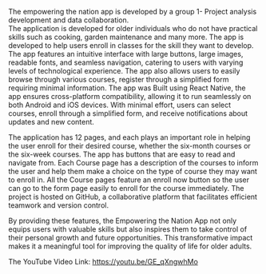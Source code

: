 The empowering the nation app is developed by a group 1- Project analysis development and data collaboration.  
The application is developed for older individuals who do not have practical skills such as cooking, garden maintenance and many more. 
The app is developed to help users enroll in classes for the skill they want to develop. The app features an intuitive interface 
with large buttons, large images, readable fonts, and seamless navigation, catering to users with varying levels of technological experience. 
The app also allows users to easily browse through various courses, register through a simplified form requiring minimal information. 
The app was Built using React Native, the app ensures cross-platform compatibility, allowing it to run seamlessly on both Android and iOS devices. 
With minimal effort, users can select courses, enroll through a simplified form, and receive notifications about updates and new content. 

The application has 12 pages, and each plays an important role in helping the user enroll for their desired course, whether the six-month courses or the six-week courses.
The app has buttons that are easy to read and navigate from. Each Course page has a description of the courses to inform the user and help them make a choice on the type of course 
they may want to enroll in. All the Course pages feature an enroll now button so the user can go to the form page easily to enroll for the course immediately. 
The project is hosted on GitHub, a collaborative platform that facilitates efficient teamwork and version control. 

By providing these features, the Empowering the Nation App not only equips users with valuable skills but also inspires them to take control of their personal
growth and future opportunities. This transformative impact makes it a meaningful tool for improving the quality of life for older adults. 

The YouTube Video Link:
https://youtu.be/GE_qXngwhMo

